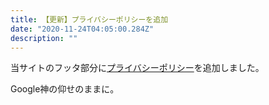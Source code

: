 ```yaml
---
title: 【更新】プライバシーポリシーを追加
date: "2020-11-24T04:05:00.284Z"
description: ""
---
```


当サイトのフッタ部分に[プライバシーポリシー](/privacy-policy)を追加しました。

Google神の仰せのままに。